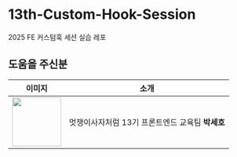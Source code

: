 # 13th-Custom-Hook-Session

2025 FE 커스텀훅 세션 실습 레포

## 도움을 주신분

|                                                             이미지                                                             |                       소개                       |
| :----------------------------------------------------------------------------------------------------------------------------: | :----------------------------------------------: |
| <a href="https://github.com/sayyyho" target="_blank"><img src="https://github.com/sayyyho.png" width="100" height="100" /></a> | 멋쟁이사자처럼 13기 프론트엔드 교육팀 **박세호** |

<!-- soi-nam 브랜치 테스트용 -->